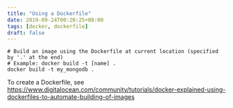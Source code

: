 ```yaml
---
title: "Using a Dockerfile"
date: 2019-09-24T00:20:25+08:00
tags: [docker, dockerfile]
draft: false
---
```


```
# Build an image using the Dockerfile at current location (specified by '.' at the end)
# Example: docker build -t [name] .
docker build -t my_mongodb .
```

To create a Dockerfile, see https://www.digitalocean.com/community/tutorials/docker-explained-using-dockerfiles-to-automate-building-of-images

